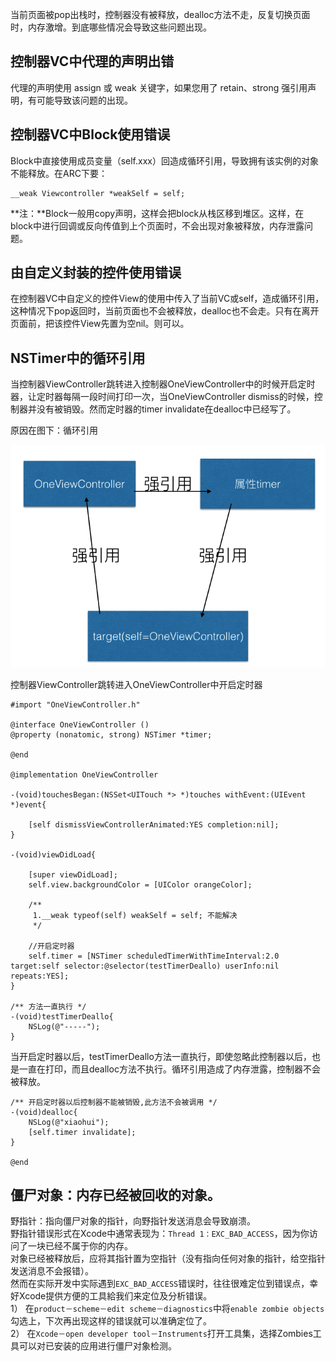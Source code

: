 当前页面被pop出栈时，控制器没有被释放，dealloc方法不走，反复切换页面时，内存激增。到底哪些情况会导致这些问题出现。

## 控制器VC中代理的声明出错

代理的声明使用 assign 或 weak 关键字，如果您用了 retain、strong 强引用声明，有可能导致该问题的出现。

## **控制器VC中Block使用错误**

Block中直接使用成员变量（self.xxx）回造成循环引用，导致拥有该实例的对象不能释放。在ARC下要：

```
__weak Viewcontroller *weakSelf = self;
```

**注：**Block一般用copy声明，这样会把block从栈区移到堆区。这样，在block中进行回调或反向传值到上个页面时，不会出现对象被释放，内存泄露问题。

## **由自定义封装的控件使用错误**

在控制器VC中自定义的控件View的使用中传入了当前VC或self，造成循环引用，这种情况下pop返回时，当前页面也不会被释放，dealloc也不会走。只有在离开页面前，把该控件View先置为空nil。则可以。

## NSTimer中的循环引用

当控制器ViewController跳转进入控制器OneViewController中的时候开启定时器，让定时器每隔一段时间打印一次，当OneViewController dismiss的时候，控制器并没有被销毁。然而定时器的timer invalidate在dealloc中已经写了。

原因在图下：循环引用

![](/assets/NSTimer-retain-syscle.png)

控制器ViewController跳转进入OneViewController中开启定时器

```
#import "OneViewController.h"

@interface OneViewController ()
@property (nonatomic, strong) NSTimer *timer;

@end

@implementation OneViewController

-(void)touchesBegan:(NSSet<UITouch *> *)touches withEvent:(UIEvent *)event{

    [self dismissViewControllerAnimated:YES completion:nil];
}

-(void)viewDidLoad{

    [super viewDidLoad];
    self.view.backgroundColor = [UIColor orangeColor];

    /**
     1.__weak typeof(self) weakSelf = self; 不能解决
     */

    //开启定时器 
    self.timer = [NSTimer scheduledTimerWithTimeInterval:2.0 target:self selector:@selector(testTimerDeallo) userInfo:nil repeats:YES];
}

/** 方法一直执行 */
-(void)testTimerDeallo{
    NSLog(@"-----");
}
```

当开启定时器以后，testTimerDeallo方法一直执行，即使忽略此控制器以后，也是一直在打印，而且dealloc方法不执行。循环引用造成了内存泄露，控制器不会被释放。

```
/** 开启定时器以后控制器不能被销毁,此方法不会被调用 */
-(void)dealloc{
    NSLog(@"xiaohui");
    [self.timer invalidate];
}

@end
```

## **僵尸对象：内存已经被回收的对象。**

野指针：指向僵尸对象的指针，向野指针发送消息会导致崩溃。  
野指针错误形式在Xcode中通常表现为：`Thread 1：EXC_BAD_ACCESS`，因为你访问了一块已经不属于你的内存。  
对象已经被释放后，应将其指针置为空指针（没有指向任何对象的指针，给空指针发送消息不会报错）。  
然而在实际开发中实际遇到`EXC_BAD_ACCESS`错误时，往往很难定位到错误点，幸好Xcode提供方便的工具給我们来定位及分析错误。  
1） 在`product－scheme－edit scheme－diagnostics`中将`enable zombie objects`勾选上，下次再出现这样的错误就可以准确定位了。  
2） 在`Xcode－open developer tool－Instruments`打开工具集，选择Zombies工具可以对已安装的应用进行僵尸对象检测。

